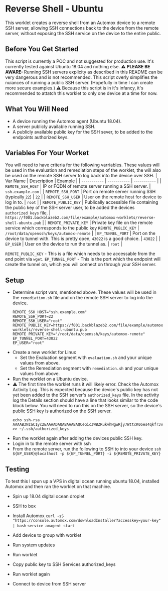 # Reverse Shell - Ubuntu
This worklet creates a reverse shell from an Automox device to a remote SSH server, allowing SSH 
connections back to the device from the remote server, without exposing the SSH service on the
device to the entire public.

## Before You Get Started
This script is currently a POC and not suggested for production use. It's currently tested against Ubuntu 18.04 and nothing else.
:warning: **PLEASE BE AWARE:** Running SSH servers explicity as described in this README can be very dangerous and is not recommended. This script overly simplifies the nuiances of running a public SSH server. (Hopefully in time I can create more secure examples.)
:warning: Because this script is in it's infancy, it's recommended to attatch this worklet to only one device at a time for now.
## What You Will Need
 - A device running the Automox agent (Ubuntu 18.04).
 - A server publicly available running SSH.
 - A publicly available public key for the SSH sever, to be added to the endpoints authorized keys.

## Variables For Your Worket
You will need to have criteria for the following varriables. These values will be used in the evaluation and remediation steps of the worklet, the will also be used on the remote SSH server to log back into the device over SSH.
| Var Name      | Description | Example |
| ----------- | ----------- |  ----------- |
| `REMOTE_SSH_HOST`      | IP or FQDN of remote server running a SSH server.       | `ssh.example.com` |
| `REMOTE_SSH_PORT`      | Port on remote server running SSH (typically `22`)       | `22` |
| `REMOTE_SSH_USER`      | User on the remote host for device to log in to.       | `root` |
| `REMOTE_PUBLIC_KEY`   | Publically accessible file containing the public key of the SSH server user, to be added the devices `authorized_keys` file.        | `https://f001.backblazeb2.com/file/example/automox-worklets/reverse-shell-ubuntu.pub` |
| `REMOTE_PRIVATE_KEY`      | Private key file on the remote service which corresponds to the public key `REMOTE_PUBLIC_KEY`  | `/root/data/openssh/keys/automox-remote` |
| `EP_TUNNEL_PORT`      | Port on the device to tunnel with. This is pretty open, `43022` is a good choice.       | `43022` |
| `EP_USER`      | User on the device to run the tunnel as.       | `root` |

`REMOTE_PUBLIC_KEY` - This is a file which needs to be accessable from the end point via `wget`.
`EP_TUNNEL_PORT` - This is the port which the endpoint will create the tunnel on, which you will connect on through your SSH server.
## Setup
 - Determine script vars, mentioned above. These values will be used in the `remediation.sh` file and on the remote SSH server to log into the device.
    ```console
    REMOTE_SSH_HOST="ssh.example.com"
    REMOTE_SSH_PORT=22
    REMOTE_SSH_USER="root"
    REMOTE_PUBLIC_KEY=https://f001.backblazeb2.com/file/example/automox-worklets/reverse-shell-ubuntu.pub
    REMOTE_PRIVATE_KEY="/root/data/openssh/keys/automox-remote"
    EP_TUNNEL_PORT=43022
    EP_USER="root"
    ```
 - Create a new worklet for Linux
   - Set the Evaluation segment with `evaluation.sh` and your unique values from above.
   - Set the Remediation segment with `remediation.sh` and your unique values from above.
 - Run the worklet on a Ubuntu device.
 - :warning: The first time the worklet runs it will likely error. Check the Automox Activity Log. This is expected because the device's public key has not yet been added to the SSH server's `authorized_keys` file. In the activity log the Details section should have a line that looks similar to the code block below. You will need to run this on the SSH server, so the device's public SSH key is authorized on the SSH server.
     ```console
    echo ssh-rsa AAAAB3NzaC1yc2EAAAADAQABAAABAQCeGicJWBZRukvhHgwRjy7WttcK0oes4qkfrJvaUuUnSJcVe/hVTOFCjD+NhBBBQy2h3+tfpeSG9FZGbI57o5nwnWOXLQ32z2RKkM0y8Q7Wf7QIIMFnvOs0mKL1v9cgFBPlbzLR/wdVUzWXoYf4jKbVeOWPy9iiZxUhFAQEDyMU/2OPUHhVhT39nPaMV0NQfMEQlSzI0TKC/h5G6soD0aNPysOGkVJapfi9yQRLx7UX6rzVTsznU4xQl+RH3jGEqrjAQIKmnkxbCit40I8wLlggbs2w3KF4uWIpyYVW7JWra2/beKnfQ6F4gVRb9PRxUKhrWWi3OmeQhSMtkL5qy/NZ >> ~/.ssh/authorized_keys
    ```
 - Run the worklet again after adding the devices public SSH key.
 - Login in to the remote server with ssh
 - From the remote server, run the following to SSH to into your device
  ```ssh ${EP_USER}@localhost -p ${EP_TUNNEL_PORT} -i ${REMOTE_PRIVATE_KEY}```


## Testing
To test this I spun up a VPS in digital ocean running ubuntu 18.04, installed Automox and then ran the worklet on that machine.
 - Spin up 18.04 digital ocean droplet
 - SSH to box
 - Install Automox
  ```curl -sS "https://console.automox.com/downloadInstaller?accesskey=your-key" | bash```
  ```service amagent start```

 - Add device to group with worklet
 - Run system updates
 - Run worklet
 - Copy public key to SSH Services authorized_keys
 - Run worklet again
 - Connect to device from SSH server
